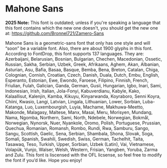 # Mahone Sans
**2025 Note:** This font is outdated; unless if you're speaking a language that this font contains which the new one doesn't, you should get the new one at: https://github.com/Bronnel721/Zamero-Sans

Mahone Sans is a geometric-sans font that only has one style and will “soon” be a variable font. Also, there are about 1900 glyphs in this font. According to FontDrop, this font supports 137 languages. They are: Azerbaijani, Belarusian, Bosnian, Bulgarian, Chechen, Macedonian, Ossetic, Russian, Sakha, Serbian, Uzbek, Greek, Afrikaans, Aghem, Akan, Albanian, Asturian, Asu, Bafia, Basaa, Basque, Bemba, Bena, Breton, Catalan, Chiga, Colognian, Cornish, Croatian, Czech, Danish, Duala, Dutch, Embu, English, Esperanto, Estonian, Ewe, Ewondo, Faroese, Filipino, Finnish, French, Friulian, Fulah, Galician, Ganda, German, Gusii, Hungarian, Igbo, Inari, Sami, Indonesian, Irish, Italian, Jola-Fonyi, Kabuverdianu, Kabyle, Kako, Kalaallisut, Kalenjin, Kamba, Kikuyu, Kinyarwanda, Koyraboro, Senni Koyra, Chiini, Kwasio, Langi, Latvian, Lingala, Lithuanian, Lower, Sorbian, Luba-Katanga, Luo, Luxembourgish, Luyia, Machame, Makhuwa-Meetto, Makonde, Malagasy, Maltese, Manx, Masai, Meru, Morisyen, Mundang, Nama, Ngomba, Northern, Sami, North, Ndebele, Norwegian, Bokmål, Norwegian, Nynorsk, Nuer, Nyankole, Oromo, Polish, Portuguese, Prussian, Quechua, Romanian, Romansh, Rombo, Rundi, Rwa, Samburu, Sango, Sangu, Scottish, Gaelic, Sena, Serbian, Shambala, Shona, Slovak, Soga, Somali, Spanish, Swahili, Swedish, Swiss, German, Tachelhit, Taita, Tasawaq, Teso, Turkish, Upper, Sorbian, Uzbek (Latin), Vai, Vietnamese, Volapük, Vunjo, Walser, Welsh, Western, Frisian, Yangben, Yoruba, Zarma and Zulu.
This font is liscensed with the OFL licsense, so feel free to modify the font if you’d like. Hope you enjoy!
